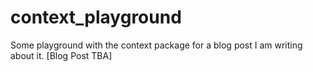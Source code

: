# context_playground
Some playground with the context package for a blog post I am writing about it. [Blog Post TBA]
